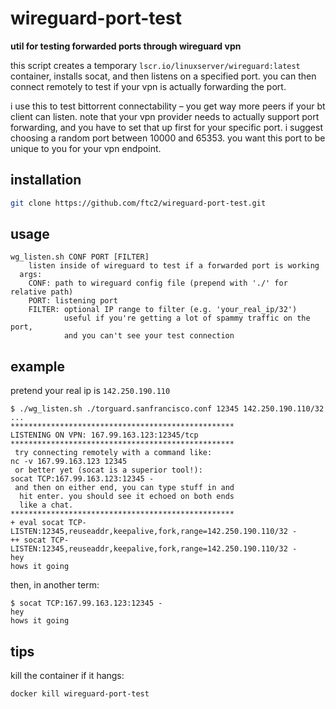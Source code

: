 # wireguard-port-test
**util for testing forwarded ports through wireguard vpn**

this script creates a temporary `lscr.io/linuxserver/wireguard:latest` container, installs socat, and then listens on a specified port. you can then connect remotely to test if your vpn is actually forwarding the port.

i use this to test bittorrent connectability – you get way more peers if your bt client can listen. note that your vpn provider needs to actually support port forwarding, and you have to set that up first for your specific port. i suggest choosing a random port between 10000 and 65353. you want this port to be unique to you for your vpn endpoint.

## installation
```bash
git clone https://github.com/ftc2/wireguard-port-test.git
```

## usage
```
wg_listen.sh CONF PORT [FILTER]
    listen inside of wireguard to test if a forwarded port is working
  args:
    CONF: path to wireguard config file (prepend with './' for relative path)
    PORT: listening port
    FILTER: optional IP range to filter (e.g. 'your_real_ip/32')
            useful if you're getting a lot of spammy traffic on the port,
            and you can't see your test connection
```

## example
pretend your real ip is `142.250.190.110`

```
$ ./wg_listen.sh ./torguard.sanfrancisco.conf 12345 142.250.190.110/32
...
**************************************************
LISTENING ON VPN: 167.99.163.123:12345/tcp
**************************************************
 try connecting remotely with a command like:
nc -v 167.99.163.123 12345
 or better yet (socat is a superior tool!):
socat TCP:167.99.163.123:12345 -
 and then on either end, you can type stuff in and
  hit enter. you should see it echoed on both ends
  like a chat.
**************************************************
+ eval socat TCP-LISTEN:12345,reuseaddr,keepalive,fork,range=142.250.190.110/32 -
++ socat TCP-LISTEN:12345,reuseaddr,keepalive,fork,range=142.250.190.110/32 -
hey
hows it going
```

then, in another term:

```
$ socat TCP:167.99.163.123:12345 -
hey
hows it going
```

## tips
kill the container if it hangs:
```
docker kill wireguard-port-test
```
